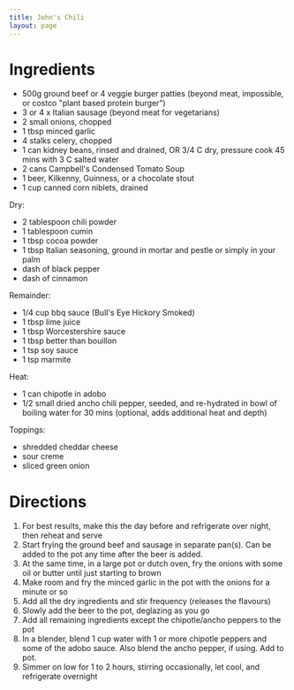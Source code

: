 ```yaml
---
title: John's Chili
layout: page
---
```


# Ingredients

* 500g ground beef or 4 veggie burger patties (beyond meat, impossible, or costco "plant based protein burger")
* 3 or 4 x Italian sausage (beyond meat for vegetarians)
* 2 small onions, chopped
* 1 tbsp minced garlic
* 4 stalks celery, chopped
* 1 can kidney beans, rinsed and drained, OR 3/4 C dry, pressure cook 45 mins with 3 C salted water
* 2 cans Campbell's Condensed Tomato Soup
* 1 beer, Kilkenny, Guinness, or a chocolate stout
* 1 cup canned corn niblets, drained

Dry:

* 2 tablespoon chili powder
* 1 tablespoon cumin
* 1 tbsp cocoa powder
* 1 tbsp Italian seasoning, ground in mortar and pestle or simply in your palm
* dash of black pepper
* dash of cinnamon


Remainder:

* 1/4 cup bbq sauce (Bull's Eye Hickory Smoked)
* 1 tbsp lime juice
* 1 tbsp Worcestershire sauce
* 1 tbsp better than bouillon
* 1 tsp soy sauce
* 1 tsp marmite

Heat:

* 1 can chipotle in adobo
* 1/2 small dried ancho chili pepper, seeded, and re-hydrated in bowl of boiling water for 30 mins (optional, adds additional heat and depth)


Toppings:

* shredded cheddar cheese
* sour creme
* sliced green onion

# Directions

1. For best results, make this the day before and refrigerate over night, then reheat and serve
1. Start frying the ground beef and sausage in separate pan(s).  Can be added to the pot any time after the beer is added.
1. At the same time, in a large pot or dutch oven, fry the onions with some oil or butter until just starting to brown
1. Make room and fry the minced garlic in the pot with the onions for a minute or so
1. Add all the dry ingredients and stir frequency (releases the flavours)
1. Slowly add the beer to the pot, deglazing as you go
1. Add all remaining ingredients except the chipotle/ancho peppers to the pot
1. In a blender, blend 1 cup water with 1 or more chipotle peppers and some of the adobo sauce.  Also blend the ancho pepper, if using.  Add to pot.
1. Simmer on low for 1 to 2 hours, stirring occasionally, let cool, and refrigerate overnight
